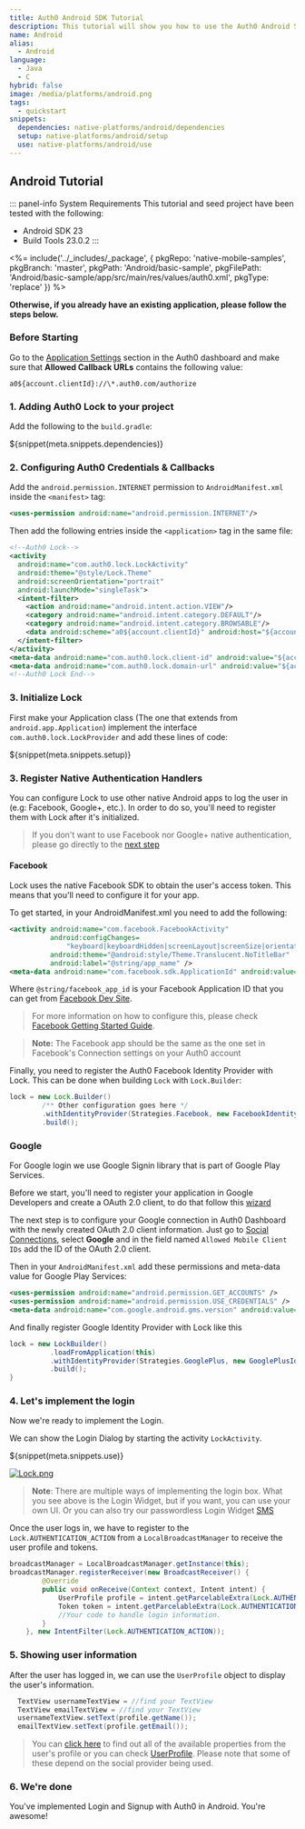 ```yaml
---
title: Auth0 Android SDK Tutorial
description: This tutorial will show you how to use the Auth0 Android SDK to add authentication and authorization to your mobile app.
name: Android
alias:
  - Android
language:
  - Java
  - C
hybrid: false
image: /media/platforms/android.png
tags:
  - quickstart
snippets:
  dependencies: native-platforms/android/dependencies
  setup: native-platforms/android/setup
  use: native-platforms/android/use
---
```


## Android Tutorial

::: panel-info System Requirements
This tutorial and seed project have been tested with the following:
* Android SDK 23
* Build Tools 23.0.2
:::

<%= include('../_includes/_package', {
  pkgRepo: 'native-mobile-samples',
  pkgBranch: 'master',
  pkgPath: 'Android/basic-sample',
  pkgFilePath: 'Android/basic-sample/app/src/main/res/values/auth0.xml',
  pkgType: 'replace'
}) %>

**Otherwise, if you already have an existing application, please follow the steps below.**

### Before Starting

<div class="setup-callback">
  <p>Go to the <a href="${uiAppSettingsURL}">Application Settings</a> section in the Auth0 dashboard and make sure that <b>Allowed Callback URLs</b> contains the following value:</p>
  <pre><code>a0${account.clientId}://\*.auth0.com/authorize</code></pre>
</div>

### 1. Adding Auth0 Lock to your project

Add the following to the `build.gradle`:

${snippet(meta.snippets.dependencies)}

### 2. Configuring Auth0 Credentials & Callbacks

Add the `android.permission.INTERNET` permission to `AndroidManifest.xml` inside the `<manifest>` tag:

```xml
<uses-permission android:name="android.permission.INTERNET"/>
```

Then add the following entries inside the `<application>` tag in the same file:

```xml
<!--Auth0 Lock-->
<activity
  android:name="com.auth0.lock.LockActivity"
  android:theme="@style/Lock.Theme"
  android:screenOrientation="portrait"
  android:launchMode="singleTask">
  <intent-filter>
    <action android:name="android.intent.action.VIEW"/>
    <category android:name="android.intent.category.DEFAULT"/>
    <category android:name="android.intent.category.BROWSABLE"/>
    <data android:scheme="a0${account.clientId}" android:host="${account.namespace}"/>
  </intent-filter>
</activity>
<meta-data android:name="com.auth0.lock.client-id" android:value="${account.clientId}"/>
<meta-data android:name="com.auth0.lock.domain-url" android:value="${account.namespace}"/>
<!--Auth0 Lock End-->
```


### 3. Initialize Lock

First make your Application class (The one that extends from `android.app.Application`) implement the interface `com.auth0.lock.LockProvider` and add these lines of code:

${snippet(meta.snippets.setup)}

### 3. Register Native Authentication Handlers

You can configure Lock to use other native Android apps to log the user in (e.g: Facebook, Google+, etc.). In order to do so, you'll need to register them with Lock after it's initialized.

> If you don't want to use Facebook nor Google+ native authentication, please go directly to the [next step](#4-let-s-implement-the-login)

#### Facebook

Lock uses the native Facebook SDK to obtain the user's access token. This means that you'll need to configure it for your app.

To get started, in your AndroidManifest.xml you need to add the following:

```xml
<activity android:name="com.facebook.FacebookActivity"
          android:configChanges=
              "keyboard|keyboardHidden|screenLayout|screenSize|orientation"
          android:theme="@android:style/Theme.Translucent.NoTitleBar"
          android:label="@string/app_name" />
<meta-data android:name="com.facebook.sdk.ApplicationId" android:value="@string/facebook_app_id"/>
```

Where `@string/facebook_app_id` is your Facebook Application ID that you can get from [Facebook Dev Site](https://developers.facebook.com/apps).

> For more information on how to configure this, please check [Facebook Getting Started Guide](https://developers.facebook.com/docs/android/getting-started).

> **Note:** The Facebook app should be the same as the one set in Facebook's Connection settings on your Auth0 account

Finally, you need to register the Auth0 Facebook Identity Provider with Lock. This can be done when building `Lock` with `Lock.Builder`:

```java
lock = new Lock.Builder()
        /** Other configuration goes here */
        .withIdentityProvider(Strategies.Facebook, new FacebookIdentityProvider(this))
        .build();
```

### Google

For Google login we use Google Signin library that is part of Google Play Services.

Before we start, you'll need to register your application in Google Developers and create a OAuth 2.0 client, to do that follow this [wizard](https://developers.google.com/mobile/add?platform=android)

The next step is to configure your Google connection in Auth0 Dashboard with the newly created OAuth 2.0 client information. Just go to [Social Connections](${uiURL}/#/connections/social), select **Google** and in the field named `Allowed Mobile Client IDs` add the ID of the OAuth 2.0 client.

Then in your `AndroidManifest.xml` add these permissions and meta-data value for Google Play Services:

```xml
<uses-permission android:name="android.permission.GET_ACCOUNTS" />
<uses-permission android:name="android.permission.USE_CREDENTIALS" />
<meta-data android:name="com.google.android.gms.version" android:value="@integer/google_play_services_version" />
```

And finally register Google Identity Provider with Lock like this

```java
lock = new LockBuilder()
          .loadFromApplication(this)
          .withIdentityProvider(Strategies.GooglePlus, new GooglePlusIdentityProvider(this))
          .build();
}
```

### 4. Let's implement the login

Now we're ready to implement the Login.

We can show the Login Dialog by starting the activity `LockActivity`.

${snippet(meta.snippets.use)}

[![Lock.png](/media/articles/native-platforms/android/Lock-Widget-Android-Screenshot.png)](https://auth0.com)

> **Note**: There are multiple ways of implementing the login box. What you see above is the Login Widget, but if you want, you can use your own UI.
> Or you can also try our passwordless Login Widget [SMS](https://github.com/auth0/Lock.Android#passwordless)

Once the user logs in, we have to register to the `Lock.AUTHENTICATION_ACTION` from a `LocalBroadcastManager` to receive the user profile and tokens.

```java
broadcastManager = LocalBroadcastManager.getInstance(this);
broadcastManager.registerReceiver(new BroadcastReceiver() {
        @Override
        public void onReceive(Context context, Intent intent) {
            UserProfile profile = intent.getParcelableExtra(Lock.AUTHENTICATION_ACTION_PROFILE_PARAMETER);
            Token token = intent.getParcelableExtra(Lock.AUTHENTICATION_ACTION_TOKEN_PARAMETER);
            //Your code to handle login information.
        }
    }, new IntentFilter(Lock.AUTHENTICATION_ACTION));
```

### 5. Showing user information

After the user has logged in, we can use the `UserProfile` object to display the user's information.

```java
  TextView usernameTextView = //find your TextView
  TextView emailTextView = //find your TextView
  usernameTextView.setText(profile.getName());
  emailTextView.setText(profile.getEmail());
```

> You can [click here](/user-profile) to find out all of the available properties from the user's profile or you can check [UserProfile](https://github.com/auth0/Lock.Android/blob/master/core/src/main/java/com/auth0/core/UserProfile.java). Please note that some of these depend on the social provider being used.

### 6. We're done

You've implemented Login and Signup with Auth0 in Android. You're awesome!
